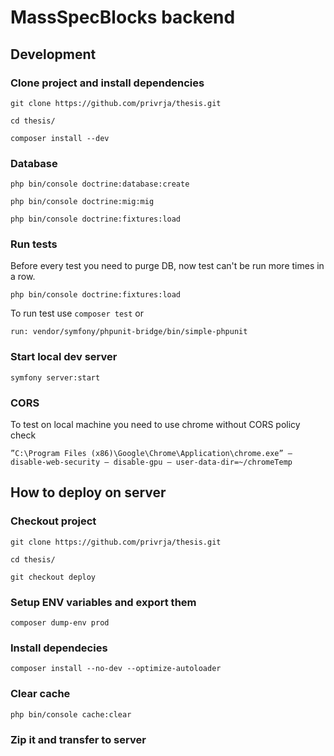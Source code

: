 # MassSpecBlocks backend
## Development
### Clone project and install dependencies
```git clone https://github.com/privrja/thesis.git```

```cd thesis/```

```composer install --dev```

### Database
```php bin/console doctrine:database:create```

```php bin/console doctrine:mig:mig```

```php bin/console doctrine:fixtures:load```

### Run tests
Before every test you need to purge DB, now test can't be run more times in a row.

```php bin/console doctrine:fixtures:load```

To run test use
```composer test```
or

```run: vendor/symfony/phpunit-bridge/bin/simple-phpunit```

### Start local dev server 
```symfony server:start```

### CORS
To test on local machine you need to use chrome without CORS policy check

```”C:\Program Files (x86)\Google\Chrome\Application\chrome.exe” — disable-web-security — disable-gpu — user-data-dir=~/chromeTemp```

## How to deploy on server
### Checkout project
```git clone https://github.com/privrja/thesis.git```

```cd thesis/```

```git checkout deploy```

### Setup ENV variables and export them
```composer dump-env prod```

### Install dependecies
 ```composer install --no-dev --optimize-autoloader```

### Clear cache
```php bin/console cache:clear```

### Zip it and transfer to server
